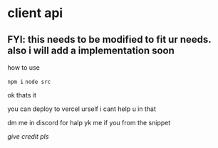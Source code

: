 # client api

## FYI: this needs to be modified to fit ur needs. also i will add a implementation soon

how to use

`npm i`
`node src`

ok thats it

you can deploy to vercel urself
i cant help u in that


dm me in discord for halp
yk me if you from the snippet

*give credit pls*

